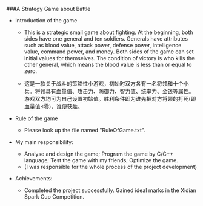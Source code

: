 ###A Strategy Game about Battle
* Introduction of the game
	* This is a strategic small game about fighting. At the beginning, both sides have one general and ten soldiers. Generals have attributes such as blood value, attack power, defense power, intelligence value, command power, and money. Both sides of the game can set initial values for themselves. The condition of victory is who kills the other general, which means the blood value is less than or equal to zero.

	* 这是一款关于战斗的策略性小游戏，初始时双方各有一名将领和十个小兵。将领具有血量值、攻击力、防御力、智力值、统率力、金钱等属性。游戏双方均可为自己设置初始值。胜利条件即为谁先把对方将领的打死(即血量值≤零)，谁便获胜。
	
* Rule of the game
	* Please look up the file named "RuleOfGame.txt".

* My main responsibility: 
	* Analyse and design the game; Program the game by C/C++ language; Test the game with my friends; Optimize the game.
	* (I was responsible for the whole process of the project development)

* Achievements: 
	* Completed the project successfully. Gained ideal marks in the Xidian Spark Cup Competition.